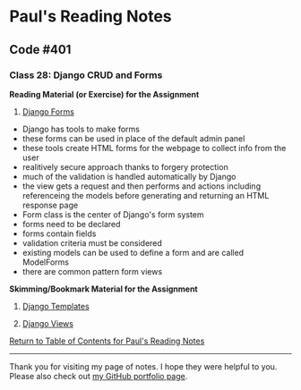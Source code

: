 # Paul's Reading Notes

## Code #401

### Class 28: Django CRUD and Forms

**Reading Material (or Exercise) for the Assignment**
1. [Django Forms](https://developer.mozilla.org/en-US/docs/Learn/Server-side/Django/Forms)
- Django has tools to make forms
- these forms can be used in place of the default admin panel
- these tools create HTML forms for the webpage to collect info from the user
- realitively secure approach thanks to forgery protection
- much of the validation is handled automatically by Django
- the view gets a request and then performs and actions including referenceing the models before generating and returning an HTML response page
- Form class is the center of Django's form system
- forms need to be declared
- forms contain fields
- validation criteria must be considered
- existing models can be used to define a form and are called ModelForms
- there are common pattern form views



**Skimming/Bookmark Material for the Assignment**
1. [Django Templates](https://developer.mozilla.org/en-US/docs/Learn/Server-side/Django/Home_page)


1. [Django Views](https://developer.mozilla.org/en-US/docs/Learn/Server-side/Django/Generic_views)



[Return to Table of Contents for Paul's Reading Notes](https://paul-leonard.github.io/reading-notes/ "Go back to find more notes!")



---



Thank you for visiting my page of notes.  I hope they were helpful to you.  Please also check out [my GitHub portfolio page](https://github.com/paul-leonard "Paul's GitHub Portfolio").